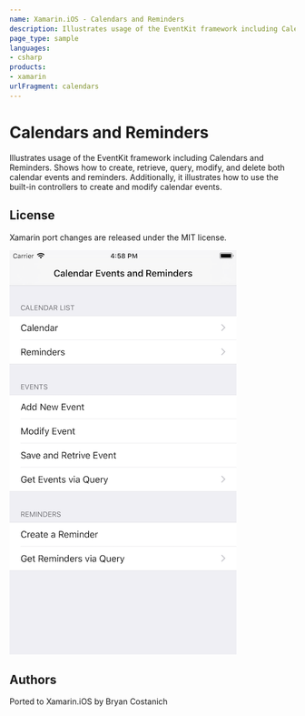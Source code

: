 ```yaml
---
name: Xamarin.iOS - Calendars and Reminders
description: Illustrates usage of the EventKit framework including Calendars and Reminders. Shows how to create, retrieve, query, modify, and delete both...
page_type: sample
languages:
- csharp
products:
- xamarin
urlFragment: calendars
---
```

# Calendars and Reminders
Illustrates usage of the EventKit framework including Calendars and Reminders. Shows how to create, retrieve, query, modify, and delete both calendar events and reminders. Additionally, it illustrates how to use the built-in controllers to create and modify calendar events.

## License

Xamarin port changes are released under the MIT license.

![Calendars and Reminders application screenshot](Screenshots/screenshot-1.png "Calendars and Reminders application screenshot")

## Authors
Ported to Xamarin.iOS by Bryan Costanich
